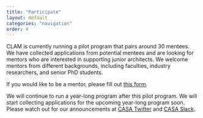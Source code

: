 ```yaml
---
title: "Participate"
layout: default
categories: "navigation"
order: 4
---
```


CLAM is currently running a pilot program that pairs around 30 mentees. We have collected applications from potential mentees and are looking for mentors who are interested in supporting junior architects. We welcome mentors from different backgrounds, including faculties, industry researchers, and senior PhD students. 

If you would like to be a mentor, please fill out [this form](ttps://forms.gle/hFE1qjvAukd8Jv4x6).

We will continue to run a year-long program after this pilot program. We will start collecting applications for the upcoming year-long program soon. Please watch out for our announcements at [CASA Twitter](https://twitter.com/comparchsa) and [CASA Slack](https://www.sigarch.org/casa/#join).
